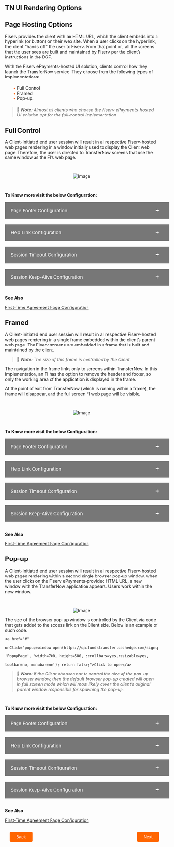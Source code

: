 ## TN UI Rendering Options  

## Page Hosting Options 

Fiserv provides the client with an HTML URL, which the client embeds into a hyperlink (or button) on their web site. When a user clicks on the hyperlink, the client “hands off” the user to Fiserv. From that point on, all the screens that the user sees are built and maintained by Fiserv per the client’s instructions in the DGF. 

With the Fiserv ePayments-hosted UI solution, clients control how they launch the TransferNow service. They choose from the following types of implementations: 

<div class="card-body">
<ul>
<li>Full Control </li>
<li>Framed</li>
<li>Pop-up.</li>
</ul>
</div>

<!-- theme: info -->

> :memo: _**Note:** Almost all clients who choose the Fiserv ePayments-hosted UI solution opt for the full-control implementation_



<!--

type: tab

titles: Full Control , Framed, Pop-up

-->




## Full Control

A Client-initiated end user session will result in all respective Fiserv-hosted web pages rendering in a window initially used to display the Client web page. Therefore, the user is directed to TransferNow screens that use the same window as the FI’s web page. 

&nbsp;

<center>

![Image](../../../assets/images/add-an-account-create-transfer.png) <br />


</center> 
</br>

**To Know more visit the below Configuration:**

<div>
 <input type="checkbox" class="collapsible-checkbox" id="section1">
    <label class="label-expand" for="section1">Page Footer Configuration</label>
    <div class="content-expand">
<p>Most Fiserv-hosted pages display a footer containing Client-defined URLs that link to the Client’s Terms of Service, Security Policy, and Privacy Policy. Each URL, when selected, will result in the content being displayed in a separate pop-up window. 
</br></br>
Also, content that each URL points to is hosted by the Client and not Fiserv, and if the Client does not define a URL for one of the footer links, then that link will not be displayed on any applicable Fiserv hosted page. 
</p>
</br>
<p class = "block-quote"> &#128221<i><strong>Note:</strong> The Client preference for this option is to be indicated in the DGF.</i></p>
</div>
</div> </br>
<div>
 <input type="checkbox" class="collapsible-checkbox" id="section2">
    <label class="label-expand" for="section2">Help Link Configuration</label>
    <div class="content-expand">
<p>Fiserv-hosted TN pages contain an optional Help link that, when clicked, will display a Fiserv specific help page, as shown in the following figure.</p>
</br>
<center>

<img src="https://raw.githubusercontent.com/Fiserv/transfer-now/develop/assets/images/help.png">

</center> 
</br>
<p class = "block-quote"> &#128221<i><strong>Note:</strong> The Client preference for this option is to be indicated in the DGF.</i></p>
</div>
</div> 
</br>
<div>
 <input type="checkbox" class="collapsible-checkbox" id="section3">
    <label class="label-expand" for="section3">Session Timeout Configuration</label>
    <div class="content-expand">
<p>With Full Control or Framed implementations, an end user session timeout on the Fiserv side will result in the browser redirecting the end user to a Client specified URL initially passed to Fiserv by the Client as part of an end user payload post. For the Pop-Up implementation, Fiserv first informs the end user, via a dialog box (see the figure that follows), that their session has expired on the Fiserv side and after the end user clicks OK, the dialog box closes and the pop-up window would then redirect to the Client specified URL. </p>


<center>

<img src="https://raw.githubusercontent.com/Fiserv/transfer-now/develop/assets/images/Session-timeout-config.png"></br>

</center> 

<p>The Client specified return URL is passed in as part of each end user’s payload post; Failure to pass a return URL in the end user’s payload will result in the end user being redirected to the Client’s specified Logout URL. </p>

<p>Finally, Fiserv suggests that the Client configure a session timeout expiration period to be less than that used as the session timeout period on the client’s side.</p>
</br>
<p class = "block-quote"> &#128221<i><strong>Note:</strong> The Client preference for this option is to be indicated in the DGF.</i></p>
</div>
</div> </br>
<div>
 <input type="checkbox" class="collapsible-checkbox" id="section4">
    <label class="label-expand" for="section4">Session Keep-Alive Configuration</label>
    <div class="content-expand">
<p>To keep an end user’s initiating Client-side session alive, a URL is embedded into all the Fiserv hosted pages that links to a blank 1x1 pixel image hosted on the Client’s web server. Fiserv will retrieve this image from the Client’s web server at periodic intervals via Fiserv hosted page code, or whenever a new Fiserv hosted page is displayed or refreshed. This essentially tricks the Client’s web server into thinking that the request came from the end user’s originating Client-side session. </p>
</br>
<p>For example, assume an end user logs into a Client web server (thus creating a new Client-side session) and that the end user is then presented with a browser page composed of images loaded from that same web server’s image deployment directory called client_app/images. Assume also that this directory contains a blank 1x1 pixel called keepalive.gif. The end user now clicks on a link that allows him/her to access the service. When the Fiserv web server serves up the requested page, that page contains a link to the keepalive.gif image contained in the Client’s client_app/images directory: </p>

``` 
https://www.someclient.com/client_app/images/keepalive.gif

```

</br>
<p>Thus, to the Client’s web server it looks as if the image is being retrieved via the end user’s initiating session and, therefore, will flag the end user’s session as still being active. </p>
</br>
<p>If a gif is not available on the Client web server responsible for creating the end user’s original session (i.e., a different server is used to manage images), a user’s session can still be kept alive via a URL that returns an empty page as long as the URL points to a resource hosted on that same web server. An example of such a URL might be: </p>

```
https://www.someclient.com/client_app/jsp/keepAlive.jsp` 

```

</br>
<p class = "block-quote"> &#128221<i><strong>Note:</strong> The Client preference for this option is to be indicated in the DGF.</i></p>
</div>
</div> </br>

**See Also**

[First-Time Agreement Page Configuration](?path=docs/getting-started/TN-UI-Widget/First-Time_Agreement_Page_Configuration.md)

<!-- type: tab -->





## Framed 

A Client-initiated end user session will result in all respective Fiserv-hosted web pages rendering in a single frame embedded within the client’s parent web page. The Fiserv screens are embedded in a frame that is built and maintained by the client. 

<!-- theme: info -->

> :memo: _**Note:** The size of this frame is controlled by the Client._

The navigation in the frame links only to screens within TransferNow. In this implementation, an FI has the option to remove the header and footer, so only the working area of the application is displayed in the frame. 

At the point of exit from TransferNow (which is running within a frame), the frame will disappear, and the full screen FI web page will be visible. 

&nbsp;

<center>

![Image](../../../assets/images/Iframe.png) <br />


</center> 

</br>

**To Know more visit the below Configuration:**

<div>
 <input type="checkbox" class="collapsible-checkbox" id="section5">
    <label class="label-expand" for="section5">Page Footer Configuration</label>
    <div class="content-expand">
<p>Most Fiserv-hosted pages display a footer containing Client-defined URLs that link to the Client’s Terms of Service, Security Policy, and Privacy Policy. Each URL, when selected, will result in the content being displayed in a separate pop-up window. 
</br></br>
Also, content that each URL points to is hosted by the Client and not Fiserv, and if the Client does not define a URL for one of the footer links, then that link will not be displayed on any applicable Fiserv hosted page. 
</p>
</br>
<p class = "block-quote"> &#128221<i><strong>Note:</strong> The Client preference for this option is to be indicated in the DGF.</i></p>
</div>
</div> </br>
<div>
 <input type="checkbox" class="collapsible-checkbox" id="section6">
    <label class="label-expand" for="section6">Help Link Configuration</label>
    <div class="content-expand">
Fiserv-hosted TN pages contain an optional Help link that, when clicked, will display a Fiserv specific help page, as shown in the following figure.
</br>
<center>

<img src="https://raw.githubusercontent.com/Fiserv/transfer-now/develop/assets/images/help.png">

</center> 
</br>
<p class = "block-quote"> &#128221<i><strong>Note:</strong> The Client preference for this option is to be indicated in the DGF.</i></p>
</div>
</div> 
</br>
<div>
 <input type="checkbox" class="collapsible-checkbox" id="section7">
    <label class="label-expand" for="section7">Session Timeout Configuration</label>
    <div class="content-expand">
<p>With Full Control or Framed implementations, an end user session timeout on the Fiserv side will result in the browser redirecting the end user to a Client specified URL initially passed to Fiserv by the Client as part of an end user payload post. For the Pop-Up implementation, Fiserv first informs the end user, via a dialog box (see the figure that follows), that their session has expired on the Fiserv side and after the end user clicks OK, the dialog box closes and the pop-up window would then redirect to the Client specified URL. </p>


<center>

<img src="https://raw.githubusercontent.com/Fiserv/transfer-now/develop/assets/images/Session-timeout-config.png"></br>

</center> 

<p>The Client specified return URL is passed in as part of each end user’s payload post; Failure to pass a return URL in the end user’s payload will result in the end user being redirected to the Client’s specified Logout URL. </p>

<p>Finally, Fiserv suggests that the Client configure a session timeout expiration period to be less than that used as the session timeout period on the client’s side.</p>
</br>
<p class = "block-quote"> &#128221<i><strong>Note:</strong> The Client preference for this option is to be indicated in the DGF.</i></p>
</div>
</div> </br>
<div>
 <input type="checkbox" class="collapsible-checkbox" id="section8">
    <label class="label-expand" for="section8">Session Keep-Alive Configuration</label>
    <div class="content-expand">
<p>To keep an end user’s initiating Client-side session alive, a URL is embedded into all the Fiserv hosted pages that links to a blank 1x1 pixel image hosted on the Client’s web server. Fiserv will retrieve this image from the Client’s web server at periodic intervals via Fiserv hosted page code, or whenever a new Fiserv hosted page is displayed or refreshed. This essentially tricks the Client’s web server into thinking that the request came from the end user’s originating Client-side session. </p>
</br>
<p>For example, assume an end user logs into a Client web server (thus creating a new Client-side session) and that the end user is then presented with a browser page composed of images loaded from that same web server’s image deployment directory called client_app/images. Assume also that this directory contains a blank 1x1 pixel called keepalive.gif. The end user now clicks on a link that allows him/her to access the service. When the Fiserv web server serves up the requested page, that page contains a link to the keepalive.gif image contained in the Client’s client_app/images directory: </p>

```
https://www.someclient.com/client_app/images/keepalive.gif

```

</br>
<p>Thus, to the Client’s web server it looks as if the image is being retrieved via the end user’s initiating session and, therefore, will flag the end user’s session as still being active. </p>
</br>
<p>If a gif is not available on the Client web server responsible for creating the end user’s original session (i.e., a different server is used to manage images), a user’s session can still be kept alive via a URL that returns an empty page as long as the URL points to a resource hosted on that same web server. An example of such a URL might be: </p>

```
https://www.someclient.com/client_app/jsp/keepAlive.jsp

```
</br>
<p class = "block-quote"> &#128221<i><strong>Note:</strong> The Client preference for this option is to be indicated in the DGF.</i></p>
</div>
</div> </br>

**See Also**

[First-Time Agreement Page Configuration](?path=docs/getting-started/TN-UI-Widget/First-Time_Agreement_Page_Configuration.md)

 <!-- type: tab -->

 





## Pop-up 

A Client-initiated end user session will result in all respective Fiserv-hosted web pages rendering within a second single browser pop-up window. when the user clicks on the Fiserv ePayments-provided HTML URL, a new window with the TransferNow application appears. Users work within the new window. 

&nbsp;

<center>

![Image](../../../assets/images/Popup.png) <br />


</center> 

The size of the browser pop-up window is controlled by the Client via code that gets added to the access link on the Client side. Below is an example of such code. 

 

```
<a href="#"  

onClick="popup=window.open(https://qa.fundstransfer.cashedge.com/signupGRel',  

'PopupPage', 'width=700, height=500, scrollbars=yes,resizable=yes, 

toolbar=no, menubar=no'); return false;">Click to open</a>
```
 

<!-- theme: info -->

> :memo: _**Note:** If the Client chooses not to control the size of the pop-up browser window, then the default browser pop-up created will open in full screen mode which will most likely cover the client’s original parent window responsible for spawning the pop-up._
</br>

**To Know more visit the below Configuration:**

<div>
 <input type="checkbox" class="collapsible-checkbox" id="section9">
    <label class="label-expand" for="section9">Page Footer Configuration</label>
    <div class="content-expand">
<p>Most Fiserv-hosted pages display a footer containing Client-defined URLs that link to the Client’s Terms of Service, Security Policy, and Privacy Policy. Each URL, when selected, will result in the content being displayed in a separate pop-up window. 
</br></br>
Also, content that each URL points to is hosted by the Client and not Fiserv, and if the Client does not define a URL for one of the footer links, then that link will not be displayed on any applicable Fiserv hosted page. 
</p>
</br>
<p class = "block-quote"> &#128221<i><strong>Note:</strong> The Client preference for this option is to be indicated in the DGF.</i></p>
</div>
</div> </br>
<div>
 <input type="checkbox" class="collapsible-checkbox" id="section10">
    <label class="label-expand" for="section10">Help Link Configuration</label>
    <div class="content-expand">
Fiserv-hosted TN pages contain an optional Help link that, when clicked, will display a Fiserv specific help page, as shown in the following figure.
</br>
<center>

<img src="https://raw.githubusercontent.com/Fiserv/transfer-now/develop/assets/images/help.png">

</center> 
</br>
<p class = "block-quote"> &#128221<i><strong>Note:</strong> The Client preference for this option is to be indicated in the DGF.</i></p>
</div>
</div> 
</br>
<div>
 <input type="checkbox" class="collapsible-checkbox" id="section11">
    <label class="label-expand" for="section11">Session Timeout Configuration</label>
    <div class="content-expand">
<p>With Full Control or Framed implementations, an end user session timeout on the Fiserv side will result in the browser redirecting the end user to a Client specified URL initially passed to Fiserv by the Client as part of an end user payload post. For the Pop-Up implementation, Fiserv first informs the end user, via a dialog box (see the figure that follows), that their session has expired on the Fiserv side and after the end user clicks OK, the dialog box closes and the pop-up window would then redirect to the Client specified URL. </p>


<center>

<img src="https://raw.githubusercontent.com/Fiserv/transfer-now/develop/assets/images/Session-timeout-config.png"></br>

</center> 

<p>The Client specified return URL is passed in as part of each end user’s payload post; Failure to pass a return URL in the end user’s payload will result in the end user being redirected to the Client’s specified Logout URL. </p>

<p>Finally, Fiserv suggests that the Client configure a session timeout expiration period to be less than that used as the session timeout period on the client’s side.</p>
</br>
<p class = "block-quote"> &#128221<i><strong>Note:</strong> The Client preference for this option is to be indicated in the DGF.</i></p>
</div>
</div> </br>
<div>
 <input type="checkbox" class="collapsible-checkbox" id="section12">
    <label class="label-expand" for="section12">Session Keep-Alive Configuration</label>
    <div class="content-expand">
<p>To keep an end user’s initiating Client-side session alive, a URL is embedded into all the Fiserv hosted pages that links to a blank 1x1 pixel image hosted on the Client’s web server. Fiserv will retrieve this image from the Client’s web server at periodic intervals via Fiserv hosted page code, or whenever a new Fiserv hosted page is displayed or refreshed. This essentially tricks the Client’s web server into thinking that the request came from the end user’s originating Client-side session. </p>
</br>
<p>For example, assume an end user logs into a Client web server (thus creating a new Client-side session) and that the end user is then presented with a browser page composed of images loaded from that same web server’s image deployment directory called client_app/images. Assume also that this directory contains a blank 1x1 pixel called keepalive.gif. The end user now clicks on a link that allows him/her to access the service. When the Fiserv web server serves up the requested page, that page contains a link to the keepalive.gif image contained in the Client’s client_app/images directory: </p>

```
 https://www.someclient.com/client_app/images/keepalive.gif

```

</br>
<p>Thus, to the Client’s web server it looks as if the image is being retrieved via the end user’s initiating session and, therefore, will flag the end user’s session as still being active. </p>
</br>
<p>If a gif is not available on the Client web server responsible for creating the end user’s original session (i.e., a different server is used to manage images), a user’s session can still be kept alive via a URL that returns an empty page as long as the URL points to a resource hosted on that same web server. An example of such a URL might be: </p>

```
https://www.someclient.com/client_app/jsp/keepAlive.jsp` 

```

</br>
<p class = "block-quote"> &#128221<i><strong>Note:</strong> The Client preference for this option is to be indicated in the DGF.</i></p>
</div>
</div> </br>

**See Also**

[First-Time Agreement Page Configuration](?path=docs/getting-started/TN-UI-Widget/First-Time_Agreement_Page_Configuration.md)
 
<!-- type: tab-end -->

<div class="TN-UI-Rendering-options-button-container">
    <br>
    <div class="TN-UI-Rendering-options-left-button">
        <a href="?path=docs/getting-started/TN-UI-Widget/TN_Ui_Widget.md">Back</a>
    </div>
    <div class="TN-UI-Rendering-options-right-button">
        <a href="?path=docs/getting-started/TN-UI-Widget/TN_UI_Customization_Guide.md">Next</a>
    </div>
</div>

<style>
     .TN-UI-Rendering-options-button-container {
        position: relative;
        width: 100%;
        height: 30px;
        font-family: sans-serif;
        margin: 0px 15px;
    }
    .TN-UI-Rendering-options-left-button a,
    .TN-UI-Rendering-options-right-button a{
        position: absolute;
        display: inline;
        border: 0px;
        background: rgb(255, 102, 0);
        color: rgb(255, 255, 255);
        padding: 8px 22px;
        cursor: pointer;
        border-radius: 4px;                                
        text-align: center;
        text-decoration: none;
        transition: all 0.3s ease;
    }
    .TN-UI-Rendering-options-left-button a{ 
        left: 0;
    }
    .TN-UI-Rendering-options-right-button a{
        right: 12px;
    }
    .TN-UI-Rendering-options-left-button a:hover,
    .TN-UI-Rendering-options-right-button a:hover {
        color: #f60;
        background-color: white;
        border: 2px solid #f60;
    }
    .card-body ul {
        list-style: none;
        padding-left: 20px;
    }
    .card-body ul li::before {
        content: "\2022";
        font-size: 1em;
        color: #f60;
        display: inline-block;
        width: 1em;
        margin-left: -1em;
    }
    .collapsible-container {
        width: 100%;
    }

    .collapsible-checkbox {
        display: none;
    }

    .label-expand {
        background-color: #777;
        color: white;
        cursor: pointer;
        padding: 18px;
        width: 100%;
        border: none;
        text-align: left;
        outline: none;
        font-size: 15px;
        display: inline-block;
        margin-bottom: 1px;
        position: relative;
    }
    .label-expand::after{
        content: '+';
        font-size: 22px;
        font-weight: bold;
        position: absolute;
        right: 12px;
        top: 12px;
        padding: 0 20px;
    }
    input:checked + label::after {
        content: '-';
        font-size: 22px;
        right: 14px;
        top: 8px;
        padding: 0 20px;
    }

    .collapsible-checkbox:checked+.label-expand {
        background-color: #555;
    }

    .content-expand {
        padding: 0 18px;
        display: none;
        overflow: hidden;
        background-color: #f1f1f1;
    }

    .collapsible-checkbox:checked+.label-expand+.content-expand {
        display: block;
    }

    .block-quote {
        padding: 1em;
        color: #6a737d;
        border-left: 0.375em solid #40a9ff;
        background: #e6f7ff;
        border-radius: 3px;
    }

    .content-left {
        width: 50%
    }

    .image-otp {
        width: 40%
    }

    .content-body {
        display: flex;
        align-items: center;
        justify-content: space-between;
        padding: 20px;
    }

    .image-center {
      display: block;
      margin-left: auto;
      margin-right: auto;
      width: 70%;
    }
    
    .card-body {
        margin: 20px;
    }
</style>


